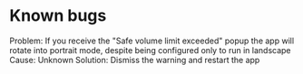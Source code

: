 Known bugs
===
Problem: If you receive the "Safe volume limit exceeded" popup the app will rotate into portrait mode, despite being configured only to run in landscape
Cause: Unknown
Solution: Dismiss the warning and restart the app